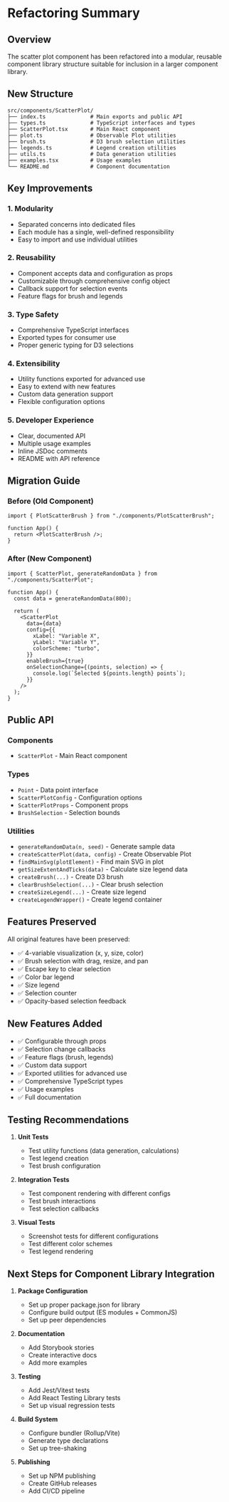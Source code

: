 # Refactoring Summary

## Overview

The scatter plot component has been refactored into a modular, reusable component library structure suitable for inclusion in a larger component library.

## New Structure

```
src/components/ScatterPlot/
├── index.ts              # Main exports and public API
├── types.ts              # TypeScript interfaces and types
├── ScatterPlot.tsx       # Main React component
├── plot.ts               # Observable Plot utilities
├── brush.ts              # D3 brush selection utilities
├── legends.ts            # Legend creation utilities
├── utils.ts              # Data generation utilities
├── examples.tsx          # Usage examples
└── README.md             # Component documentation
```

## Key Improvements

### 1. **Modularity**

- Separated concerns into dedicated files
- Each module has a single, well-defined responsibility
- Easy to import and use individual utilities

### 2. **Reusability**

- Component accepts data and configuration as props
- Customizable through comprehensive config object
- Callback support for selection events
- Feature flags for brush and legends

### 3. **Type Safety**

- Comprehensive TypeScript interfaces
- Exported types for consumer use
- Proper generic typing for D3 selections

### 4. **Extensibility**

- Utility functions exported for advanced use
- Easy to extend with new features
- Custom data generation support
- Flexible configuration options

### 5. **Developer Experience**

- Clear, documented API
- Multiple usage examples
- Inline JSDoc comments
- README with API reference

## Migration Guide

### Before (Old Component)

```tsx
import { PlotScatterBrush } from "./components/PlotScatterBrush";

function App() {
  return <PlotScatterBrush />;
}
```

### After (New Component)

```tsx
import { ScatterPlot, generateRandomData } from "./components/ScatterPlot";

function App() {
  const data = generateRandomData(800);

  return (
    <ScatterPlot
      data={data}
      config={{
        xLabel: "Variable X",
        yLabel: "Variable Y",
        colorScheme: "turbo",
      }}
      enableBrush={true}
      onSelectionChange={(points, selection) => {
        console.log(`Selected ${points.length} points`);
      }}
    />
  );
}
```

## Public API

### Components

- `ScatterPlot` - Main React component

### Types

- `Point` - Data point interface
- `ScatterPlotConfig` - Configuration options
- `ScatterPlotProps` - Component props
- `BrushSelection` - Selection bounds

### Utilities

- `generateRandomData(n, seed)` - Generate sample data
- `createScatterPlot(data, config)` - Create Observable Plot
- `findMainSvg(plotElement)` - Find main SVG in plot
- `getSizeExtentAndTicks(data)` - Calculate size legend data
- `createBrush(...)` - Create D3 brush
- `clearBrushSelection(...)` - Clear brush selection
- `createSizeLegend(...)` - Create size legend
- `createLegendWrapper()` - Create legend container

## Features Preserved

All original features have been preserved:

- ✅ 4-variable visualization (x, y, size, color)
- ✅ Brush selection with drag, resize, and pan
- ✅ Escape key to clear selection
- ✅ Color bar legend
- ✅ Size legend
- ✅ Selection counter
- ✅ Opacity-based selection feedback

## New Features Added

- ✅ Configurable through props
- ✅ Selection change callbacks
- ✅ Feature flags (brush, legends)
- ✅ Custom data support
- ✅ Exported utilities for advanced use
- ✅ Comprehensive TypeScript types
- ✅ Usage examples
- ✅ Full documentation

## Testing Recommendations

1. **Unit Tests**

   - Test utility functions (data generation, calculations)
   - Test legend creation
   - Test brush configuration

2. **Integration Tests**

   - Test component rendering with different configs
   - Test brush interactions
   - Test selection callbacks

3. **Visual Tests**
   - Screenshot tests for different configurations
   - Test different color schemes
   - Test legend rendering

## Next Steps for Component Library Integration

1. **Package Configuration**

   - Set up proper package.json for library
   - Configure build output (ES modules + CommonJS)
   - Set up peer dependencies

2. **Documentation**

   - Add Storybook stories
   - Create interactive docs
   - Add more examples

3. **Testing**

   - Add Jest/Vitest tests
   - Add React Testing Library tests
   - Set up visual regression tests

4. **Build System**

   - Configure bundler (Rollup/Vite)
   - Generate type declarations
   - Set up tree-shaking

5. **Publishing**
   - Set up NPM publishing
   - Create GitHub releases
   - Add CI/CD pipeline

